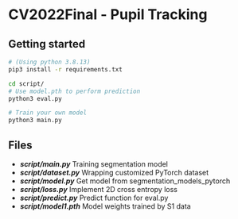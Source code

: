 # CV2022Final - Pupil Tracking

## Getting started
```bash
# (Using python 3.8.13)
pip3 install -r requirements.txt

cd script/
# Use model.pth to perform prediction
python3 eval.py

# Train your own model
python3 main.py
```

## Files
- ***script/main.py***
	Training segmentation model
- ***script/dataset.py***
	Wrapping customized PyTorch dataset
- ***script/model.py***
	Get model from segmentation_models_pytorch
- ***script/loss.py***
	Implement 2D cross entropy loss
- ***script/predict.py***
	Predict function for eval.py
- ***script/model1.pth***
	Model weights trained by S1 data